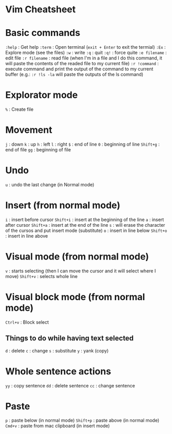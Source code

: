 # Vim Cheatsheet

# Basic commands
`:help` : Get help
`:term` : Open terminal (`exit + Enter` to exit the termial)
`:Ex` : Explore mode (see the files)
`:w` : write
`:q` : quit
`:q!` : force quite
`:e filename` : edit file
`:r filename` : read file (when I'm in a file and I do this command, it will paste the contents of the readed file to my current file)
`:r !command` : execute command and print the output of the command to my current buffer (e.g.: `:r !ls -la` will paste the outputs of the ls command)

# Explorator mode
`%` : Create file

# Movement
`j` : down
`k` : up
`h` : left
`l` : right
`$` : end of line
`0` : beginning of line
`Shift+g` : end of file
`gg` : beginning of file

# Undo
`u` : undo the last change (in Normal mode)

# Insert (from normal mode)
`i` : insert before cursor
`Shift+i` : insert at the beginning of the line
`a` : insert after cursor
`Shift+a` : insert at the end of the line
`s` : will erase the character of the cursos and put insert mode (substitute)
`o` : insert in line below
`Shift+o` : insert in line above

# Visual mode (from normal mode)
`v` : starts selecting (then I can move the cursor and it will select where I move)
`Shift+v` : selects whole line

# Visual block mode (from normal mode)
`Ctrl+v` : Block select

## Things to do while having text selected
`d` : delete
`c` : change
`s` : substitute
`y` : yank (copy)

# Whole sentence actions
`yy` : copy sentence
`dd` : delete sentence
`cc` : change sentence

# Paste
`p` : paste below (in normal mode)
`Shift+p` : paste above (in normal mode)
`Cmd+v` : paste from mac clipboard (in insert mode)

